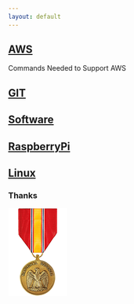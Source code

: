 ```yaml
---
layout: default
---
```


## [AWS](./AWS/aws.md)

<p>Commands Needed to Support AWS</p>

## [GIT](./GIT/git.md)

## [Software](./SOFTWARE/software.md)

## [RaspberryPi](./RaspberryPI/pi.md)

## [Linux](./LINUXlinux.md)

### Thanks

![ndm](./images/NDM.png)
